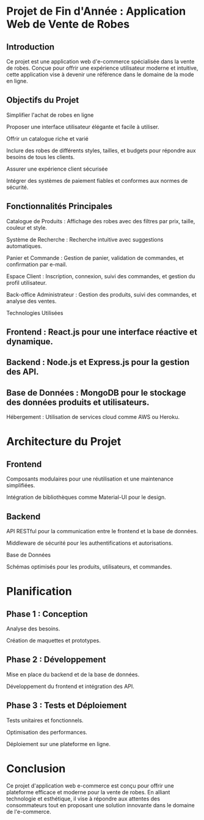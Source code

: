 # Projet de Fin d'Année : Application Web de Vente de Robes

## Introduction

Ce projet est une application web d'e-commerce spécialisée dans la vente de robes. Conçue pour offrir une expérience utilisateur moderne et intuitive, cette application vise à devenir une référence dans le domaine de la mode en ligne.

## Objectifs du Projet

Simplifier l'achat de robes en ligne

Proposer une interface utilisateur élégante et facile à utiliser.

Offrir un catalogue riche et varié

Inclure des robes de différents styles, tailles, et budgets pour répondre aux besoins de tous les clients.

Assurer une expérience client sécurisée

Intégrer des systèmes de paiement fiables et conformes aux normes de sécurité.

## Fonctionnalités Principales

Catalogue de Produits : Affichage des robes avec des filtres par prix, taille, couleur et style.

Système de Recherche : Recherche intuitive avec suggestions automatiques.

Panier et Commande : Gestion de panier, validation de commandes, et confirmation par e-mail.

Espace Client : Inscription, connexion, suivi des commandes, et gestion du profil utilisateur.

Back-office Administrateur : Gestion des produits, suivi des commandes, et analyse des ventes.

Technologies Utilisées

## Frontend : React.js pour une interface réactive et dynamique.

## Backend : Node.js et Express.js pour la gestion des API.

## Base de Données : MongoDB pour le stockage des données produits et utilisateurs.

Hébergement : Utilisation de services cloud comme AWS ou Heroku.

# Architecture du Projet

## Frontend

Composants modulaires pour une réutilisation et une maintenance simplifiées.

Intégration de bibliothèques comme Material-UI pour le design.

## Backend

API RESTful pour la communication entre le frontend et la base de données.

Middleware de sécurité pour les authentifications et autorisations.

Base de Données

Schémas optimisés pour les produits, utilisateurs, et commandes.

# Planification

## Phase 1 : Conception

Analyse des besoins.

Création de maquettes et prototypes.

## Phase 2 : Développement

Mise en place du backend et de la base de données.

Développement du frontend et intégration des API.

## Phase 3 : Tests et Déploiement

Tests unitaires et fonctionnels.

Optimisation des performances.

Déploiement sur une plateforme en ligne.

# Conclusion

Ce projet d'application web e-commerce est conçu pour offrir une plateforme efficace et moderne pour la vente de robes. En alliant technologie et esthétique, il vise à répondre aux attentes des consommateurs tout en proposant une solution innovante dans le domaine de l'e-commerce.

